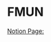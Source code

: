 # FMUN
[Notion Page:](https://earthy-turnip-a44.notion.site/Website-6d92bc5236be4d2d9b480dbb1c4b997d)
